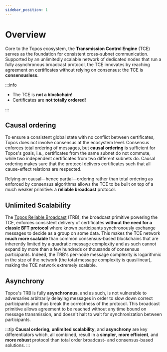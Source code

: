 ```yaml
---
sidebar_position: 1
---
```


# Overview

Core to the Topos ecosystem, the **Transmission Control Engine** (TCE) serves as the foundation for consistent cross-subnet communication. Supported by an unlimitedly scalable network of dedicated nodes that run a fully asynchronous broadcast protocol, the TCE innovates by reaching agreement on certificates without relying on consensus: the TCE is **consensusless**.

:::info

- The TCE is **not a blockchain**!
- Certificates are **not totally ordered**!

:::

## Causal ordering

To ensure a consistent global state with no conflict between certificates, Topos does not involve consensus at the ecosystem level. Consensus enforces total ordering of messages, but **causal ordering** is sufficient for Topos's goals, i.e., certificates from the same subnet do not commute, while two independent certificates from two different subnets do. Causal ordering makes sure that the protocol delivers certificates such that all cause-effect relations are respected.

Relying on causal—hence partial—ordering rather than total ordering as enforced by consensus algorithms allows the TCE to be built on top of a much weaker primitive: a **reliable broadcast** protocol.

## Unlimited Scalability

The [Topos Reliable Broadcast](/learn/tce/trb) (TRB), the broadcast primitive powering the TCE, enforces consistent delivery of certificates **without the need for a classic BFT protocol** where known participants synchronously exchange messages to decide as a group on some data. This makes the TCE network **much more scalable** than common consensus-based blockchains that are inherently limited by a quadratic message complexity and as such cannot expand by more than a few hundreds or thousands of consensus participants. Indeed, the TRB's per-node message complexity is logarithmic in the size of the network (the total message complexity is quasilinear), making the TCE network extremely scalable.

## Asynchrony

Topos's TRB is fully **asynchronous**, and as such, is not vulnerable to adversaries arbitrarily delaying messages in order to slow down correct participants and thus break the correctness of the protocol. This broadcast primitive allows agreement to be reached without any time bound on message transmission, and doesn't halt to wait for synchronization between participants.

:::tip
**Causal ordering**, **unlimited scalability**, and **asynchrony** are key differentiators which, all combined, result in a **simpler**, **more efficient**, and **more robust** protocol than total order broadcast- and consensus-based solutions.
:::
